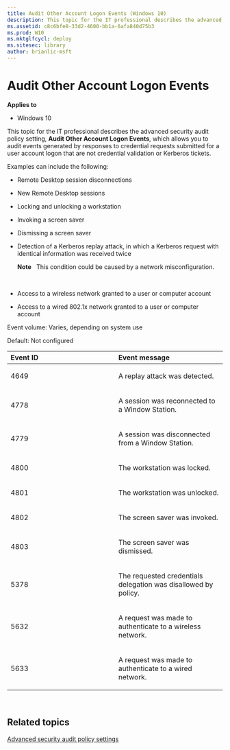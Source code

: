```yaml
---
title: Audit Other Account Logon Events (Windows 10)
description: This topic for the IT professional describes the advanced security audit policy setting, Audit Other Account Logon Events, which allows you to audit events generated by responses to credential requests submitted for a user account logon that are not credential validation or Kerberos tickets.
ms.assetid: c8c6bfe0-33d2-4600-bb1a-6afa840d75b3
ms.prod: W10
ms.mktglfcycl: deploy
ms.sitesec: library
author: brianlic-msft
---
```


# Audit Other Account Logon Events


**Applies to**

-   Windows 10

This topic for the IT professional describes the advanced security audit policy setting, **Audit Other Account Logon Events**, which allows you to audit events generated by responses to credential requests submitted for a user account logon that are not credential validation or Kerberos tickets.

Examples can include the following:

-   Remote Desktop session disconnections

-   New Remote Desktop sessions

-   Locking and unlocking a workstation

-   Invoking a screen saver

-   Dismissing a screen saver

-   Detection of a Kerberos replay attack, in which a Kerberos request with identical information was received twice

    **Note**  
    This condition could be caused by a network misconfiguration.

     

-   Access to a wireless network granted to a user or computer account

-   Access to a wired 802.1x network granted to a user or computer account

Event volume: Varies, depending on system use

Default: Not configured

<table>
<colgroup>
<col width="50%" />
<col width="50%" />
</colgroup>
<thead>
<tr class="header">
<th align="left">Event ID</th>
<th align="left">Event message</th>
</tr>
</thead>
<tbody>
<tr class="odd">
<td align="left"><p>4649</p></td>
<td align="left"><p>A replay attack was detected.</p></td>
</tr>
<tr class="even">
<td align="left"><p>4778</p></td>
<td align="left"><p>A session was reconnected to a Window Station.</p></td>
</tr>
<tr class="odd">
<td align="left"><p>4779</p></td>
<td align="left"><p>A session was disconnected from a Window Station.</p></td>
</tr>
<tr class="even">
<td align="left"><p>4800</p></td>
<td align="left"><p>The workstation was locked.</p></td>
</tr>
<tr class="odd">
<td align="left"><p>4801</p></td>
<td align="left"><p>The workstation was unlocked.</p></td>
</tr>
<tr class="even">
<td align="left"><p>4802</p></td>
<td align="left"><p>The screen saver was invoked.</p></td>
</tr>
<tr class="odd">
<td align="left"><p>4803</p></td>
<td align="left"><p>The screen saver was dismissed.</p></td>
</tr>
<tr class="even">
<td align="left"><p>5378</p></td>
<td align="left"><p>The requested credentials delegation was disallowed by policy.</p></td>
</tr>
<tr class="odd">
<td align="left"><p>5632</p></td>
<td align="left"><p>A request was made to authenticate to a wireless network.</p></td>
</tr>
<tr class="even">
<td align="left"><p>5633</p></td>
<td align="left"><p>A request was made to authenticate to a wired network.</p></td>
</tr>
</tbody>
</table>

 

## Related topics


[Advanced security audit policy settings](advanced-security-audit-policy-settings.md)

 

 






